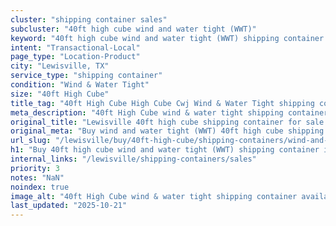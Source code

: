 ```yaml
---
cluster: "shipping container sales"
subcluster: "40ft high cube wind and water tight (WWT)"
keyword: "40ft high cube wind and water tight (WWT) shipping container for sale Lewisville, TX"
intent: "Transactional-Local"
page_type: "Location-Product"
city: "Lewisville, TX"
service_type: "shipping container"
condition: "Wind & Water Tight"
size: "40ft High Cube"
title_tag: "40ft High Cube High Cube Cwj Wind & Water Tight shipping container Sales in Lewisville | LC Container"
meta_description: "40ft High Cube wind & water tight shipping container sales in Lewisville. High cube containers with extra height. Fast delivery, competitive pricing. Serving shipping containers area. Quote ID: 84T. Call (214) 524-4168 for your free quote today."
original_title: "Lewisville 40ft high cube shipping container for sale | LC"
original_meta: "Buy wind and water tight (WWT) 40ft high cube shipping container sale with local delivery in Lewisville, TX. LC Container — local Since 2003. Request a fast quote today."
url_slug: "/lewisville/buy/40ft-high-cube/shipping-containers/wind-and-water-tight-wwt"
h1: "Buy 40ft high cube wind and water tight (WWT) shipping container in Lewisville"
internal_links: "/lewisville/shipping-containers/sales"
priority: 3
notes: "NaN"
noindex: true
image_alt: "40ft High Cube wind & water tight shipping container available for delivery in Lewisville"
last_updated: "2025-10-21"
---
```


<!-- TODO: Add unique city/inventory copy, images, and internal links here. -->
